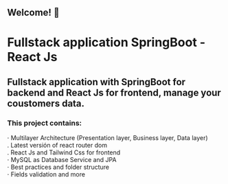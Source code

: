 ## Welcome! 👋

# Fullstack application SpringBoot -React Js
## Fullstack application with SpringBoot for backend and React Js for frontend, manage your coustomers data.


### This project contains: 

⋅ Multilayer Architecture (Presentation layer, Business layer, Data layer)\
. Latest versión of react router dom \
. React Js and Tailwind Css for frontend\
⋅ MySQL as Database Service and JPA \
⋅ Best practices and folder structure \
⋅ Fields validation and more 

